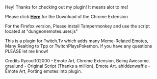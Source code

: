 Hey! Thanks for checking out my plugin! It means alot to me!

Please click **[Here](https://chrome.google.com/webstore/detail/tpp-memotes/chagjmfjhbhihelppcenkcjobbnbaifn)** for the Download of the
Chrome Extension

For the Firefox version, Please install Tampermonkey and use the script located at "dungeonemotes.user.js"

This is a plugin for Twitch.Tv which adds many Meme-Related Emotes, Many Realting to Tpp or TwitchPlaysPokemon. 
If you have any questions PLEASE let me know! 


Credits
Rycool102000 - Emote Art, Chrome Extension, Being Awesome.
graulund - Original Script (Thanks a million), Emote Art.
ahiddenwaffle - Emote Art, Porting emotes into plugin.
